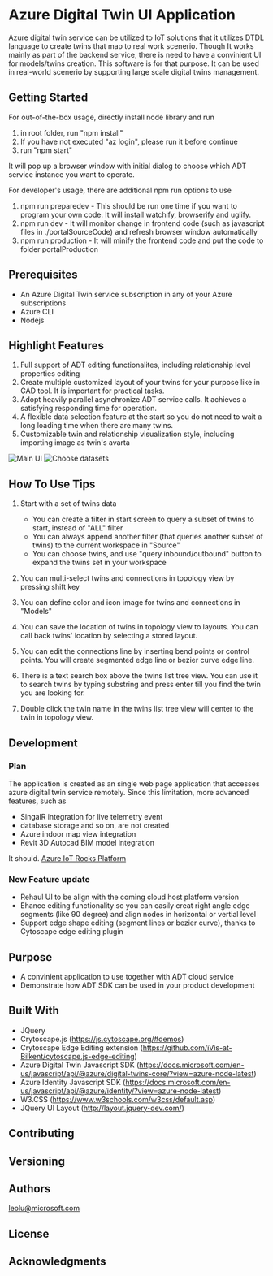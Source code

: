 # Azure Digital Twin UI Application
Azure digital twin service can be utilized to IoT solutions that it utilizes DTDL language to create twins that map to real work scenerio. Though It works mainly as part of the backend service, there is need to have a convinient UI for models/twins creation. This software is for that purpose. It can be used in real-world scenerio by supporting large scale digital twins management.

## Getting Started

For out-of-the-box usage, directly install node library and run
1. in root folder, run "npm install"
2. If you have not executed "az login", please run it before continue
3. run "npm start"

It will pop up a browser window with initial dialog to choose which ADT service instance you want to operate.

For developer's usage, there are additional npm run options to use
1. npm run preparedev - This should be run one time if you want to program your own code. It will install watchify, browserify and uglify.
2. npm run dev  -  It will monitor change in frontend code (such as javascript files in ./portalSourceCode) and refresh browser window automatically
3. npm run production - It will minify the frontend code and put the code to folder portalProduction

## Prerequisites

- An Azure Digital Twin service subscription in any of your Azure subscriptions
- Azure CLI
- Nodejs

## Highlight Features
1. Full support of ADT editing functionalites, including relationship level properties editing
2. Create multiple customized layout of your twins for your purpose like in CAD tool. It is important for practical tasks.
3. Adopt heavily parallel asynchronize ADT service calls. It achieves a satisfying responding time for operation.
4. A flexible data selection feature at the start so you do not need to wait a long loading time when there are many twins.
5. Customizable twin and relationship visualization style, including importing image as twin's avarta    

![Main UI](https://raw.githubusercontent.com/leolumicrosoft/ADTUI/master/libfiles/images/screenshot1.jpg)
![Choose datasets](https://raw.githubusercontent.com/leolumicrosoft/ADTUI/master/libfiles/images/screenshot2.jpg)

## How To Use Tips
1. Start with a set of twins data
    - You can create a filter in start screen to query a subset of twins to start, instead of "ALL" filter
    - You can always append another filter (that queries another subset of twins) to the current workspace in "Source" 
    - You can choose twins, and use "query inbound/outbound" button to expand the twins set in your workspace

2. You can multi-select twins and connections in topology view by pressing shift key

3. You can define color and icon image for twins and connections in "Models"

4. You can save the location of twins in topology view to layouts. You can call back twins' location by selecting a stored layout.

5. You can edit the connections line by inserting bend points or control points. You will create segmented edge line or bezier curve edge line.

6. There is a text search box above the twins list tree view. You can use it to search twins by typing substring and press enter till you find the twin you are looking for.

7. Double click the twin name in the twins list tree view will center to the twin in topology view.

## Development
### Plan
The application is created as an single web page application that accesses azure digital twin service remotely. Since this limitation, more advanced features, such as
- SingalR integration for live telemetry event
- database storage and so on, are not created
- Azure indoor map view integration
- Revit 3D Autocad BIM model integration

It should. [Azure IoT Rocks Platform](azureiotrocks-platform.md)

### New Feature update
- Rehaul UI to be align with the coming cloud host platform version
- Ehance editing functionality so you can easily creat right angle edge segments (like 90 degree) and align nodes in horizontal or vertial level
- Support edge shape editing (segment lines or bezier curve), thanks to Cytoscape edge editing plugin

## Purpose
- A convinient application to use together with ADT cloud service
- Demonstrate how ADT SDK can be used in your product development

## Built With

* JQuery
* Crytoscape.js (https://js.cytoscape.org/#demos)
* Crytoscape Edge Editing extension (https://github.com/iVis-at-Bilkent/cytoscape.js-edge-editing)
* Azure Digital Twin Javascript SDK (https://docs.microsoft.com/en-us/javascript/api/@azure/digital-twins-core/?view=azure-node-latest)
* Azure Identity Javascript SDK (https://docs.microsoft.com/en-us/javascript/api/@azure/identity/?view=azure-node-latest)
* W3.CSS (https://www.w3schools.com/w3css/default.asp)
* JQuery UI Layout (http://layout.jquery-dev.com/)


## Contributing

## Versioning

## Authors

leolu@microsoft.com


## License


## Acknowledgments
